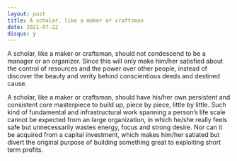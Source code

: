 ```yaml
---
layout: post
title: A scholar, like a maker or craftsman
date: 2021-07-22
disqus: y
---
```


A scholar, like a maker or craftsman, should not condescend to be a manager or an organizer. Since this will only make him/her satisfied about the control of resources and the power over other people, instead of discover the beauty and verity behind conscientious deeds and destined cause.

A scholar, like a maker or craftsman, should have his/her own persistent and consistent core masterpiece to build up, piece by piece, little by little. Such kind of fundamental and infrastructural work spanning a person’s life scale cannot be expected from an large organization, in which he/she really feels safe but unnecessarily wastes energy, focus and strong desire. Nor can it be acquired from a capital investment, which makes him/her satiated but divert the original purpose of building something great to exploiting short term profits.
